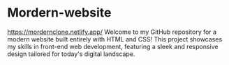# Mordern-website
https://mordernclone.netlify.app/
Welcome to my GitHub repository for a modern website built entirely with HTML and CSS! This project showcases my skills in front-end web development, featuring a sleek and responsive design tailored for today's digital landscape.
